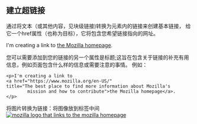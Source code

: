 ## 建立超链接  


通过将文本（或其他内容，见块级链接)转换为<a>元素内的链接来创建基本链接， 给它一个href属性（也称为目标），它将包含您希望链接指向的网址。  
    <p>I'm creating a link to
    <a href="https://www.mozilla.org/en-US/">the Mozilla homepage</a>.
    </p>

您可以需要添加到您的链接的另一个属性是标题;这旨在包含关于链接的补充有用信息，例如页面包含什么样的信息或需要注意的事情。 例如：  

    <p>I'm creating a link to
    <a href="https://www.mozilla.org/en-US/"
    title="The best place to find more information about Mozilla's
            mission and how to contribute">the Mozilla homepage</a>.
    </p>


将图片转换为链接：将图像放到<a></a>标签中间  
    <a href="https://www.mozilla.org/en-US/">
    <img src="mozilla-image.png" alt="mozilla logo that links to the mozilla homepage">
    </a>


